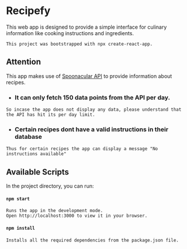 # Recipefy

This web app is designed to provide a simple interface for culinary information like cooking instructions and ingredients.

```
This project was bootstrapped with npx create-react-app.
```

## Attention

This app makes use of [Spoonacular API](https://spoonacular.com/food-api/docs) to provide information about recipes.

- ### It can only fetch 150 data points from the API per day.

```
So incase the app does not display any data, please understand that the API has hit its per day limit.
```

- ### Certain recipes dont have a valid instructions in their database

```
Thus for certain recipes the app can display a message "No instructions available"
```

## Available Scripts

In the project directory, you can run:

#### `npm start`

```
Runs the app in the development mode.
Open http://localhost:3000 to view it in your browser.
```

#### `npm install`

```
Installs all the required dependencies from the package.json file.
```

